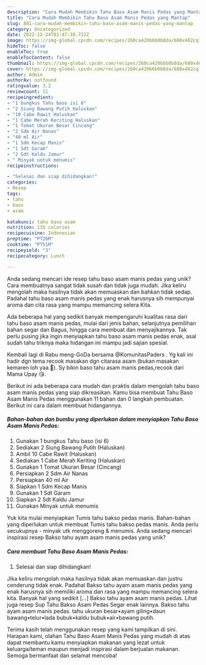 ```yaml
---
description: "Cara Mudah Membikin Tahu Baso Asam Manis Pedas yang Mantap"
title: "Cara Mudah Membikin Tahu Baso Asam Manis Pedas yang Mantap"
slug: 881-cara-mudah-membikin-tahu-baso-asam-manis-pedas-yang-mantap
category: Uncategorized
date: 2022-12-24T01:47:10.722Z
image: https://img-global.cpcdn.com/recipes/260ca420b6b0b8da/680x482cq70/tahu-baso-asam-manis-pedas-foto-resep-utama.jpg
hideToc: false
enableToc: true
enableTocContent: false
thumbnail: https://img-global.cpcdn.com/recipes/260ca420b6b0b8da/680x482cq70/tahu-baso-asam-manis-pedas-foto-resep-utama.jpg
cover: https://img-global.cpcdn.com/recipes/260ca420b6b0b8da/680x482cq70/tahu-baso-asam-manis-pedas-foto-resep-utama.jpg
author: Admin
authorAv: notfound
ratingvalue: 3.2
reviewcount: 11
recipeingredient:
- "1 bungkus Tahu baso isi 6"
- "2 Siung Bawang Putih Haluskan"
- "10 Cabe Rawit Haluskan"
- "1 Cabe Merah Keriting Haluskan"
- "1 Tomat Ukuran Besar Cincang"
- "2 Sdm Air Nanas"
- "40 ml Air"
- "1 Sdm Kecap Manis"
- "1 Sdt Garam"
- "2 Sdt Kaldu Jamur"
- " Minyak untuk menumis"
recipeinstructions:

- "Selesai dan siap dihidangkan!"
categories:
- Resep
tags:
- tahu
- baso
- asam

katakunci: tahu baso asam 
nutrition: 115 calories
recipecuisine: Indonesian
preptime: "PT26M"
cooktime: "PT51M"
recipeyield: "3"
recipecategory: Lunch

---
```





Anda sedang mencari ide resep tahu baso asam manis pedas yang unik? Cara membuatnya sangat tidak susah dan tidak juga mudah. Jika keliru mengolah maka hasilnya tidak akan memuaskan dan bahkan tidak sedap. Padahal tahu baso asam manis pedas yang enak harusnya sih mempunyai aroma dan cita rasa yang mampu memancing selera Kita.





Ada beberapa hal yang sedikit banyak mempengaruhi kualitas rasa dari tahu baso asam manis pedas, mulai dari jenis bahan, selanjutnya pemilihan bahan segar dan Bagus, hingga cara membuat dan menyajikannya. Tak perlu pusing jika ingin menyiapkan tahu baso asam manis pedas enak,      asal sudah tahu triknya maka hidangan ini mampu jadi sajian spesial.














Kembali lagi di Rabu meng-GoDa bersama @KomunitasPaders ️. Yg kali ini hadir dgn tema recook masakan dgn citarasa asam (bukan masakan kemaren loh yaa.🤭). Sy bikin baso tahu asam manis pedas,recook dari Mama Upay 😘.






Berikut ini ada beberapa cara mudah dan praktis dalam mengolah tahu baso asam manis pedas yang siap dikreasikan. Kamu bisa membuat Tahu Baso Asam Manis Pedas menggunakan 11 bahan dan 0 langkah pembuatan. Berikut ini cara dalam membuat hidangannya.

<!--inarticleads1-->

##### Bahan-bahan dan bumbu yang diperlukan dalam menyiapkan Tahu Baso Asam Manis Pedas:

1. Gunakan 1 bungkus Tahu baso (isi 6)
1. Sediakan 2 Siung Bawang Putih (Haluskan)
1. Ambil 10 Cabe Rawit (Haluskan)
1. Sediakan 1 Cabe Merah Keriting (Haluskan)
1. Gunakan 1 Tomat Ukuran Besar (Cincang)
1. Persiapkan 2 Sdm Air Nanas
1. Persiapkan 40 ml Air
1. Siapkan 1 Sdm Kecap Manis
1. Gunakan 1 Sdt Garam
1. Siapkan 2 Sdt Kaldu Jamur
1. Gunakan  Minyak untuk menumis


Yuk kita mulai menyiapkan Tumis tahu bakso pedas manis. Bahan-bahan yang diperlukan untuk membuat Tumis tahu bakso pedas manis. Anda perlu secukupnya - minyak utk menggoreng &amp; menumis. Anda sedang mencari inspirasi resep Bakso tahu ayam asam manis pedas yang unik? 

<!--inarticleads2-->

##### Cara membuat Tahu Baso Asam Manis Pedas:


1. Selesai dan siap dihidangkan!

Jika keliru mengolah maka hasilnya tidak akan memuaskan dan justru cenderung tidak enak. Padahal Bakso tahu ayam asam manis pedas yang enak harusnya sih memiliki aroma dan rasa yang mampu memancing selera kita. Banyak hal yang sedikit […] Bakso tahu ayam asam manis pedas. Lihat juga resep Sup Tahu Bakso Asam Pedas Segar enak lainnya. Bakso tahu ayam asam manis pedas. tahu ukuran besar•ayam giling•daun bawang•telur•lada bubuk•kaldu bubuk•air•bawang putih. 

Terima kasih telah menggunakan resep yang kami tampilkan di sini. Harapan kami, olahan Tahu Baso Asam Manis Pedas yang mudah di atas dapat membantu kamu menyiapkan makanan yang lezat untuk keluarga/teman maupun menjadi inspirasi dalam berjualan makanan. Semoga bermanfaat dan selamat mencoba!
